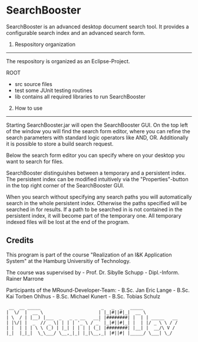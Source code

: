 SearchBooster
=============

SearchBooster is an advanced desktop document search tool. It provides a
configurable search index and an advanced search form.



1. Respository organization
---------------------------

The respository is organized as an Eclipse-Project.

ROOT
+ src	  source files
+ test	  some JUnit testing routines
+ lib  contains all required libraries to run SearchBooster



2. How to use
-------------

Starting SearchBooster.jar will open the SearchBooster GUI. On the top left of
the window you will find the search form editor, where you can refine the search
parameters with standard logic operators like AND, OR. Additionally it is
possible to store a build search request.

Below the search form editor you can specify where on your desktop you want to
search for files.

SearchBooster distinguishes between a temporary and a persistent index. The
persistent index can be modified intuitively via the "Properties"-button in the
top right corner of the SearchBooster GUI.

When you search without specifying any search paths you will automatically 
search in the whole persistent index. Otherwise the paths specified will be
searched in for results. If a path to be searched in is not contained in the
persistent index, it will become part of the temporary one. All temporary
indexed files will be lost at the end of the program.



Credits
-------

This program is part of the course "Realization of an I&K Application System"
at the Hamburg Universitiy of Technology.

The course was supervised by
	- Prof. Dr. Sibylle Schupp
	- Dipl.-Inform. Rainer Marrone

Participants of the MRound-Developer-Team:
	- B.Sc. Jan Eric Lange
	- B.Sc. Kai Torben Ohlhus
	- B.Sc. Michael Kunert
	- B.Sc. Tobias Schulz

```
 __  __ _____                       _   _  _   _____             
|  \/  |  __ \                     | |_|#||#|_|  __ \            
| \  / | |__) |___  _   _ _ __   __| |########| |  | | _____   __
| |\/| |  _  // _ \| | | | '_ \ / _` |_|#||#|_| |  | |/ _ \ \ / /
| |  | | | \ \ (_) | |_| | | | | (_| |########| |__| |  __/\ V / 
|_|  |_|_|  \_\___/ \__,_|_| |_|\__,_| |#||#| |_____/ \___| \_/ 
```
